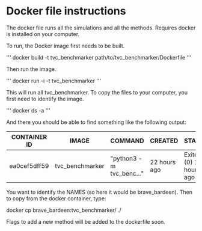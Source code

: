 # Docker file instructions 

The docker file runs all the simulations and all the methods.
Requires docker is installed on your computer. 

To run, the Docker image first needs to be built.

'''
docker build -t tvc_benchmarker path/to/tvc_benchmarker/Dockerfile
'''

Then run the image. 

'''
docker run -i -t tvc_benchmarker 
''' 

This will run all tvc_benchmarker. To copy the files to your computer, you first need to identify the image. 

'''
docker ds -a 
'''

And there you should be able to find something like the following output: 

|CONTAINER ID|IMAGE|COMMAND|CREATED|STATUS|PORTS|NAMES
|---|---|---|---|---|---|---|
|ea0cef5dff59|tvc_benchmarker|"python3 -m tvc_benc…"|22 hours ago|Exited (0) 13 hours ago||brave_bardeen

You want to identify the NAMES (so here it would be brave_bardeen). 
Then to copy from the docker container, type: 

docker cp brave_bardeen:tvc_benchmarker/ ./ 

Flags to add a new method will be added to the dockerfile soon. 
